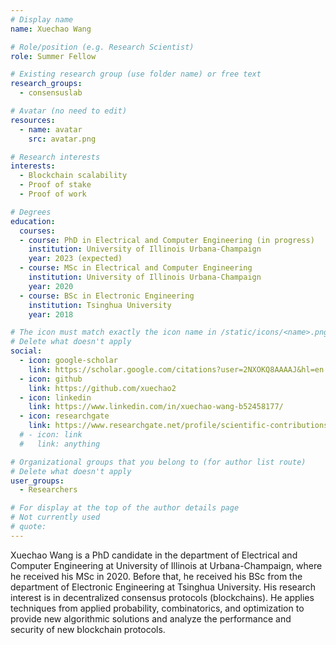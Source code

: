 ```yaml
---
# Display name
name: Xuechao Wang

# Role/position (e.g. Research Scientist)
role: Summer Fellow

# Existing research group (use folder name) or free text
research_groups:
  - consensuslab

# Avatar (no need to edit)
resources:
  - name: avatar
    src: avatar.png

# Research interests
interests:
  - Blockchain scalability
  - Proof of stake
  - Proof of work

# Degrees
education:
  courses:
  - course: PhD in Electrical and Computer Engineering (in progress)
    institution: University of Illinois Urbana-Champaign
    year: 2023 (expected)
  - course: MSc in Electrical and Computer Engineering
    institution: University of Illinois Urbana-Champaign
    year: 2020
  - course: BSc in Electronic Engineering
    institution: Tsinghua University
    year: 2018

# The icon must match exactly the icon name in /static/icons/<name>.png
# Delete what doesn't apply
social:
  - icon: google-scholar
    link: https://scholar.google.com/citations?user=2NXOKQ8AAAAJ&hl=en
  - icon: github
    link: https://github.com/xuechao2
  - icon: linkedin
    link: https://www.linkedin.com/in/xuechao-wang-b52458177/
  - icon: researchgate
    link: https://www.researchgate.net/profile/scientific-contributions/Xuechao-Wang-2164808488
  # - icon: link
  #   link: anything

# Organizational groups that you belong to (for author list route)
# Delete what doesn't apply
user_groups:
  - Researchers

# For display at the top of the author details page
# Not currently used
# quote:
---
```


Xuechao Wang is a PhD candidate in the department of Electrical and Computer Engineering at University of Illinois at Urbana-Champaign, where he received his MSc in 2020. Before that, he received his BSc from the department of Electronic Engineering at Tsinghua University. His research interest is in decentralized consensus protocols (blockchains). He applies techniques from applied probability, combinatorics, and optimization to provide new algorithmic solutions and analyze the performance and security of new blockchain protocols.
